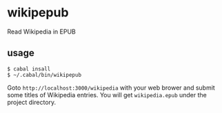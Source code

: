 # wikipepub
Read Wikipedia in EPUB

## usage

    $ cabal insall
    $ ~/.cabal/bin/wikipepub
  
Goto ``http://localhost:3000/wikipedia`` with your web brower and submit some titles of Wikipedia entries. You will get ``wikipedia.epub`` under the project directory. 

